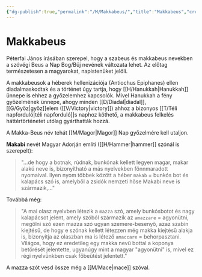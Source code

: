 ```yaml
---
{"dg-publish":true,"permalink":"/M/Makkabeus/","title":"Makkabeus","created":"2024-05-11T02:24","updated":"2025-08-31T02:54"}
---
```



# Makkabeus

Péterfai János írásában szerepel, hogy a szabeus és makkabeus nevekben a szóvégi Beus a Nap Bog/Büj nevének változata lehet. Az előtag természetesen a magyarokat, napistenüket jelöli.  

A makkabeusok a héberek hellenizációja (Antiochus Epiphanes) ellen diadalmaskodtak és a történet úgy tartja, hogy [[H/Hanukkah\|Hanukkah]] ünnepe is ehhez a győzelemhez kapcsolók. Mivel Hanukkah a fény győzelmének ünnepe, ahogy minden [[D/Diadal\|diadal]], [[G/Győz\|győz]]elem ([[V/Victory\|victory]]) ahhoz a bizonyos [[T/Téli napforduló\|téli napforduló]]s naphoz köthető, a makkabeus felkelés háttértörténetet utólag gyárthatták hozzá.  

A Makka-Beus név tehát [[M/Magor\|Magor]] Nap győzelmére kell utaljon.  

**Makabi** nevét Magyar Adorján említi ([[H/Hammer\|hammer]] szónál is szerepelt):  
> "...de hogy a botnak, rúdnak, bunkónak kellett legyen magar, makar alakú neve is, bizonyítható a más nyelvekben fönnmaradott nyomaival. Ilyen nyom többek között a héber `makab` = bunkós bot és kalapács szó is, amelyből a zsidók nemzeti hőse Makabi neve is származik,..."  

Továbbá még:  
> "A mai olasz nyelvben létezik a `mazza` szó, amely bunkósbotot és nagy kalapácsot jelent, amely szóból származik az `amazzare` = agyonütni, megölni szó ezen mazza szó ugyan szemere-besenyő, azaz szabin kiejtésű, de hogy e szónak kellett létezzen még makka kiejtésű alakja is, bizonyítja az olaszban ma is létező `amaccare` = behorpasztani. Világos, hogy ez eredetileg egy makka nevű bottal a koponya betörését jelentette, ugyanúgy mint a magyar "agyonütni" is, mivel ez régi nyelvünkben csak főbeütést jelentett."  

A mazza szót vesd össze még a [[M/Mace\|mace]] szóval.